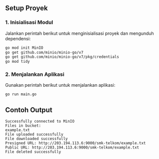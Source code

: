 ## Setup Proyek  

### 1. Inisialisasi Modul  
Jalankan perintah berikut untuk menginisialisasi proyek dan mengunduh dependensi:  
```sh
go mod init MinIO
go get github.com/minio/minio-go/v7
go get github.com/minio/minio-go/v7/pkg/credentials
go mod tidy
```

### 2. Menjalankan Aplikasi  
Gunakan perintah berikut untuk menjalankan aplikasi:  
```sh
go run main.go
```

## Contoh Output  
```
Successfully connected to MinIO  
Files in bucket:  
example.txt  
File uploaded successfully  
File downloaded successfully  
Presigned URL: http://203.194.113.6:9000/smk-telkom/example.txt  
Public URL: http://203.194.113.6:9000/smk-telkom/example.txt  
File deleted successfully  
```

